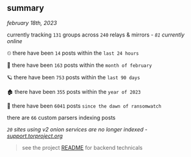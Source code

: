 
## summary
_february 18th, 2023_

currently tracking `131` groups across `240` relays & mirrors - _`81` currently online_

⏲ there have been `14` posts within the `last 24 hours`

🦈 there have been `163` posts within the `month of february`

🪐 there have been `753` posts within the `last 90 days`

🏚 there have been `355` posts within the `year of 2023`

🦕 there have been `6041` posts `since the dawn of ransomwatch`

there are `66` custom parsers indexing posts

_`20` sites using v2 onion services are no longer indexed - [support.torproject.org](https://support.torproject.org/onionservices/v2-deprecation/)_

> see the project [README](https://github.com/joshhighet/ransomwatch#ransomwatch--) for backend technicals
